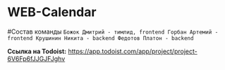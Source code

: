 # WEB-Calendar
#Состав команды
`Божок Дмитрий - тимлид, frontend
Горбан Артемий - frontend
Крушинин Никита - backend
Федотов Платон - backend`

**Ссылка на Todoist:**
https://app.todoist.com/app/project/project-6V6Fp6fJJGJFJghv
